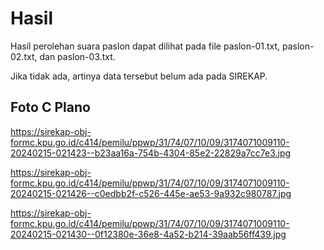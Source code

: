 # Hasil

Hasil perolehan suara paslon dapat dilihat pada file paslon-01.txt, paslon-02.txt, dan paslon-03.txt.

Jika tidak ada, artinya data tersebut belum ada pada SIREKAP.

## Foto C Plano

https://sirekap-obj-formc.kpu.go.id/c414/pemilu/ppwp/31/74/07/10/09/3174071009110-20240215-021423--b23aa16a-754b-4304-85e2-22829a7cc7e3.jpg

https://sirekap-obj-formc.kpu.go.id/c414/pemilu/ppwp/31/74/07/10/09/3174071009110-20240215-021426--c0edbb2f-c526-445e-ae53-9a932c980787.jpg

https://sirekap-obj-formc.kpu.go.id/c414/pemilu/ppwp/31/74/07/10/09/3174071009110-20240215-021430--0f12380e-36e8-4a52-b214-39aab56ff439.jpg
